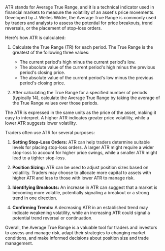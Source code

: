 ATR stands for Average True Range, and it is a technical indicator used in financial markets to measure the volatility of an asset's price movements. Developed by J. Welles Wilder, the Average True Range is commonly used by traders and analysts to assess the potential for price breakouts, trend reversals, or the placement of stop-loss orders.

Here's how ATR is calculated:

1. Calculate the True Range (TR) for each period. The True Range is the greatest of the following three values:
   - The current period's high minus the current period's low.
   - The absolute value of the current period's high minus the previous period's closing price.
   - The absolute value of the current period's low minus the previous period's closing price.

2. After calculating the True Range for a specified number of periods (typically 14), calculate the Average True Range by taking the average of the True Range values over those periods.

The ATR is expressed in the same units as the price of the asset, making it easy to interpret. A higher ATR indicates greater price volatility, while a lower ATR suggests lower volatility.

Traders often use ATR for several purposes:

1. **Setting Stop-Loss Orders:** ATR can help traders determine suitable levels for placing stop-loss orders. A larger ATR might require a wider stop-loss to account for higher price swings, while a smaller ATR might lead to a tighter stop-loss.

2. **Position Sizing:** ATR can be used to adjust position sizes based on volatility. Traders may choose to allocate more capital to assets with higher ATR and less to those with lower ATR to manage risk.

3. **Identifying Breakouts:** An increase in ATR can suggest that a market is becoming more volatile, potentially signaling a breakout or a strong trend in one direction.

4. **Confirming Trends:** A decreasing ATR in an established trend may indicate weakening volatility, while an increasing ATR could signal a potential trend reversal or continuation.

Overall, the Average True Range is a valuable tool for traders and investors to assess and manage risk, adapt their strategies to changing market conditions, and make informed decisions about position size and trade management.
